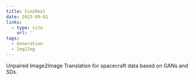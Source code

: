 ```yaml
---
title: Sim2Real
date: 2023-09-01
links:
  - type: site
    url: ''
tags:
  - Generation
  - Img2Img
---
```


Unpaired Image2Image Translation for spacecraft data based on GANs and SDs.

<!--more-->
